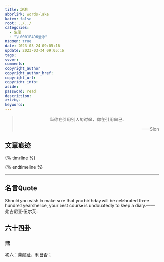 ```yaml
---
title: 辞湖
abbrlink: words-lake
katex: false
root: ../../
categories:
  - 生活
  - "\U0001F4D6涵泳"
hidden: true
date: 2023-03-24 09:05:16
update: 2023-03-24 09:05:16
tags:
cover:
comments:
copyright_author:
copyright_author_href:
copyright_url:
copyright_info:
aside:
password: read
description: 
sticky:
keywords:
---
```


> <center>当你在引用别人的时候，你在引用自己。</center>
> <p align="right">——Sion</p>
## 文章痕迹
{% timeline %}
<!-- timeline 2023-03-24-->
<!-- endtimeline -->
{% endtimeline %}

-----

## 名言Quote

Should you wish to make sure that you birthday will be celebrated three hundred yearshence, your best course is undoubtedly to keep a diary.——弗吉尼亚·伍尔芙:

## 六十四卦
### 鼎
初六：鼎颠趾，利出否；